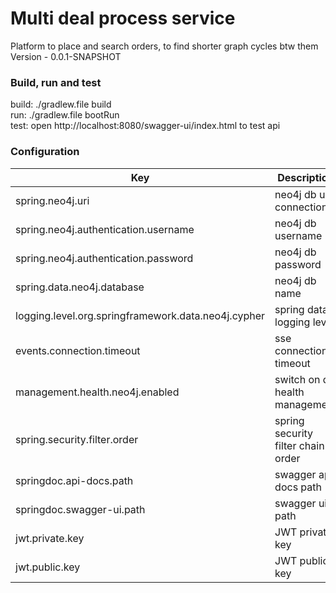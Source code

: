 # Multi deal process service
Platform to place and search orders, to find shorter graph cycles btw them
Version - 0.0.1-SNAPSHOT

### Build, run and test
build: ./gradlew.file build <br />
run: ./gradlew.file bootRun <br />
test: open http://localhost:8080/swagger-ui/index.html to test api

### Configuration

| Key                                                 | Description                        |
|-----------------------------------------------------|------------------------------------|
| spring.neo4j.uri                                    | neo4j db url connection            |
| spring.neo4j.authentication.username                | neo4j db username                  |
| spring.neo4j.authentication.password                | neo4j db password                  |
| spring.data.neo4j.database                          | neo4j db name                      |
| logging.level.org.springframework.data.neo4j.cypher | spring data logging level          |
| events.connection.timeout                           | sse connection timeout             |
| management.health.neo4j.enabled                     | switch on db health management     |
| spring.security.filter.order                        | spring security filter chain order |
| springdoc.api-docs.path                             | swagger api docs path              |
| springdoc.swagger-ui.path                           | swagger ui path                    |
| jwt.private.key                                     | JWT private key                    |
| jwt.public.key                                      | JWT public key                     |


